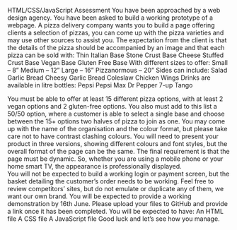 HTML/CSS/JavaScript Assessment
You have been approached by a web design agency.  You have been asked to build a working prototype of a webpage.  A pizza delivery company wants you to build a page offering clients a selection of pizzas, you can come up with the pizza varieties and may use other sources to assist you.  The expectation from the client is that the details of the pizza should be accompanied by an image and that each pizza can be sold with:
Thin Italian Base
Stone Crust Base
Cheese Stuffed Crust Base
Vegan Base
Gluten Free Base
With different sizes to offer:
Small – 8”
Medium – 12”
Large – 16”
Pizzanormous – 20”
Sides can include:
Salad
Garlic Bread
Cheesy Garlic Bread
Coleslaw
Chicken Wings
Drinks are available in litre bottles:
Pepsi
Pepsi Max
Dr Pepper
7-up
Tango

You must be able to offer at least 15 different pizza options, with at least 2 vegan options and 2 gluten-free options.  You also must add to this list a 50/50 option, where a customer is able to select a single base and choose between the 15+ options two halves of pizza to join as one.
You may come up with the name of the organisation and the colour format, but please take care not to have contrast clashing colours.  You will need to present your product in three versions, showing different colours and font styles, but the overall format of the page can be the same.
The final requirement is that the page must be dynamic.  So, whether you are using a mobile phone or your home smart TV, the appearance is professionally displayed.  
You will not be expected to build a working login or payment screen, but the basket detailing the customer’s order needs to be working.  Feel free to review competitors’ sites, but do not emulate or duplicate any of them, we want our own brand.
You will be expected to provide a working demonstration by 16th June.  Please upload your files to GitHub and provide a link once it has been completed.   You will be expected to have:
An HTML file
A CSS file
A JavaScript file
Good luck and let’s see how you manage.
